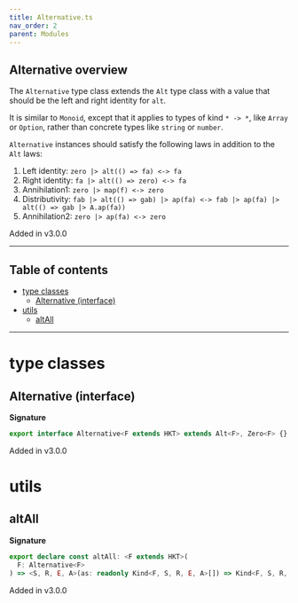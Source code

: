 ```yaml
---
title: Alternative.ts
nav_order: 2
parent: Modules
---
```


## Alternative overview

The `Alternative` type class extends the `Alt` type class with a value that should be the left and right identity for `alt`.

It is similar to `Monoid`, except that it applies to types of kind `* -> *`, like `Array` or `Option`, rather than
concrete types like `string` or `number`.

`Alternative` instances should satisfy the following laws in addition to the `Alt` laws:

1. Left identity: `zero |> alt(() => fa) <-> fa`
2. Right identity: `fa |> alt(() => zero) <-> fa`
3. Annihilation1: `zero |> map(f) <-> zero`
4. Distributivity: `fab |> alt(() => gab) |> ap(fa) <-> fab |> ap(fa) |> alt(() => gab |> A.ap(fa))`
5. Annihilation2: `zero |> ap(fa) <-> zero`

Added in v3.0.0

---

<h2 class="text-delta">Table of contents</h2>

- [type classes](#type-classes)
  - [Alternative (interface)](#alternative-interface)
- [utils](#utils)
  - [altAll](#altall)

---

# type classes

## Alternative (interface)

**Signature**

```ts
export interface Alternative<F extends HKT> extends Alt<F>, Zero<F> {}
```

Added in v3.0.0

# utils

## altAll

**Signature**

```ts
export declare const altAll: <F extends HKT>(
  F: Alternative<F>
) => <S, R, E, A>(as: readonly Kind<F, S, R, E, A>[]) => Kind<F, S, R, E, A>
```

Added in v3.0.0
